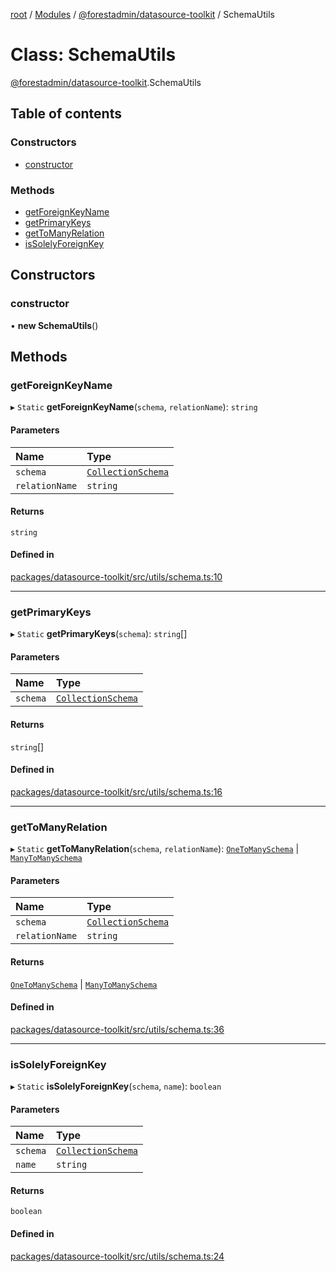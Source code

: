 [root](../README.md) / [Modules](../modules.md) / [@forestadmin/datasource-toolkit](../modules/forestadmin_datasource_toolkit.md) / SchemaUtils

# Class: SchemaUtils

[@forestadmin/datasource-toolkit](../modules/forestadmin_datasource_toolkit.md).SchemaUtils

## Table of contents

### Constructors

- [constructor](forestadmin_datasource_toolkit.SchemaUtils.md#constructor)

### Methods

- [getForeignKeyName](forestadmin_datasource_toolkit.SchemaUtils.md#getforeignkeyname)
- [getPrimaryKeys](forestadmin_datasource_toolkit.SchemaUtils.md#getprimarykeys)
- [getToManyRelation](forestadmin_datasource_toolkit.SchemaUtils.md#gettomanyrelation)
- [isSolelyForeignKey](forestadmin_datasource_toolkit.SchemaUtils.md#issolelyforeignkey)

## Constructors

### constructor

• **new SchemaUtils**()

## Methods

### getForeignKeyName

▸ `Static` **getForeignKeyName**(`schema`, `relationName`): `string`

#### Parameters

| Name | Type |
| :------ | :------ |
| `schema` | [`CollectionSchema`](../modules/forestadmin_datasource_toolkit.md#collectionschema) |
| `relationName` | `string` |

#### Returns

`string`

#### Defined in

[packages/datasource-toolkit/src/utils/schema.ts:10](https://github.com/ForestAdmin/agent-nodejs/blob/0eb369e/packages/datasource-toolkit/src/utils/schema.ts#L10)

___

### getPrimaryKeys

▸ `Static` **getPrimaryKeys**(`schema`): `string`[]

#### Parameters

| Name | Type |
| :------ | :------ |
| `schema` | [`CollectionSchema`](../modules/forestadmin_datasource_toolkit.md#collectionschema) |

#### Returns

`string`[]

#### Defined in

[packages/datasource-toolkit/src/utils/schema.ts:16](https://github.com/ForestAdmin/agent-nodejs/blob/0eb369e/packages/datasource-toolkit/src/utils/schema.ts#L16)

___

### getToManyRelation

▸ `Static` **getToManyRelation**(`schema`, `relationName`): [`OneToManySchema`](../modules/forestadmin_datasource_toolkit.md#onetomanyschema) \| [`ManyToManySchema`](../modules/forestadmin_datasource_toolkit.md#manytomanyschema)

#### Parameters

| Name | Type |
| :------ | :------ |
| `schema` | [`CollectionSchema`](../modules/forestadmin_datasource_toolkit.md#collectionschema) |
| `relationName` | `string` |

#### Returns

[`OneToManySchema`](../modules/forestadmin_datasource_toolkit.md#onetomanyschema) \| [`ManyToManySchema`](../modules/forestadmin_datasource_toolkit.md#manytomanyschema)

#### Defined in

[packages/datasource-toolkit/src/utils/schema.ts:36](https://github.com/ForestAdmin/agent-nodejs/blob/0eb369e/packages/datasource-toolkit/src/utils/schema.ts#L36)

___

### isSolelyForeignKey

▸ `Static` **isSolelyForeignKey**(`schema`, `name`): `boolean`

#### Parameters

| Name | Type |
| :------ | :------ |
| `schema` | [`CollectionSchema`](../modules/forestadmin_datasource_toolkit.md#collectionschema) |
| `name` | `string` |

#### Returns

`boolean`

#### Defined in

[packages/datasource-toolkit/src/utils/schema.ts:24](https://github.com/ForestAdmin/agent-nodejs/blob/0eb369e/packages/datasource-toolkit/src/utils/schema.ts#L24)
